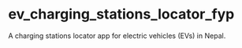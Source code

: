 # ev_charging_stations_locator_fyp
A charging stations locator app for electric vehicles (EVs) in Nepal.
